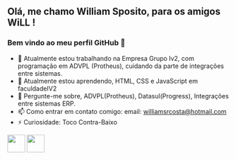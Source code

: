 ## Olá, me chamo William Sposito, para os amigos WiLL ! 
### Bem vindo ao meu perfil GitHub 👋

- 🔭 Atualmente estou trabalhando na Empresa Grupo Iv2, com programação em ADVPL (Protheus), cuidando da parte de integrações entre sistemas.
- 🌱 Atualmente estou aprendendo, HTML, CSS e JavaScript em faculdadeIV2
- 💬 Pergunte-me sobre, ADVPL(Protheus), Datasul(Progress), Integrações entre sistemas ERP.
- 📫 Como entrar em contato comigo: email: williamsrcosta@hotmail.com
- ⚡ Curiosidade: Toco Contra-Baixo

<img src="https://cdn.jsdelivr.net/gh/devicons/devicon@v2.14.0/devicon.min.css" width="40" height="40"/>
<img src="https://is5-ssl.mzstatic.com/image/thumb/Purple128/v4/3e/a5/a5/3ea5a509-c1e7-7b03-d2fa-013d63374d0b/source/256x256bb.jpg" width="40" height="40"/>
